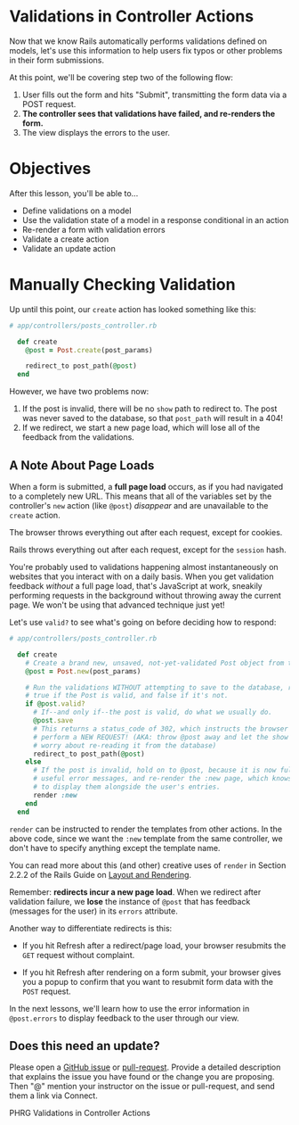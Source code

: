 # Validations in Controller Actions

Now that we know Rails automatically performs validations defined on models, let's use this information to help users fix typos or other problems in their form submissions.

At this point, we'll be covering step two of the following flow:

1. User fills out the form and hits "Submit", transmitting the form data via a POST request.
2. **The controller sees that validations have failed, and re-renders the form.**
3. The view displays the errors to the user.


# Objectives

After this lesson, you'll be able to...

- Define validations on a model
- Use the validation state of a model in a response conditional in an action
- Re-render a form with validation errors
- Validate a create action
- Validate an update action

# Manually Checking Validation

Up until this point, our `create` action has looked something like this:

```ruby
# app/controllers/posts_controller.rb

  def create
    @post = Post.create(post_params)

    redirect_to post_path(@post)
  end
```

However, we have two problems now:

1. If the post is invalid, there will be no `show` path to redirect to. The post was never saved to the database, so that `post_path` will result in a 404!
2. If we redirect, we start a new page load, which will lose all of the feedback from the validations.

## A Note About Page Loads

When a form is submitted, a **full page load** occurs, as if you had navigated to a completely new URL. This means that all of the variables set by the controller's `new` action (like `@post`) *disappear* and are unavailable to the `create` action.

The browser throws everything out after each request, except for cookies.

Rails throws everything out after each request, except for the `session` hash.

You're probably used to validations happening almost instantaneously on websites that you interact with on a daily basis. When you get validation feedback *without* a full page load, that's JavaScript at work, sneakily performing requests in the background without throwing away the current page. We won't be using that advanced technique just yet!

Let's use `valid?` to see what's going on before deciding how to respond:

```ruby
# app/controllers/posts_controller.rb

  def create
    # Create a brand new, unsaved, not-yet-validated Post object from the form.
    @post = Post.new(post_params)

    # Run the validations WITHOUT attempting to save to the database, returning
    # true if the Post is valid, and false if it's not.
    if @post.valid?
      # If--and only if--the post is valid, do what we usually do.
      @post.save
      # This returns a status_code of 302, which instructs the browser to
      # perform a NEW REQUEST! (AKA: throw @post away and let the show action
      # worry about re-reading it from the database)
      redirect_to post_path(@post)
    else
      # If the post is invalid, hold on to @post, because it is now full of
      # useful error messages, and re-render the :new page, which knows how
      # to display them alongside the user's entries.
      render :new
    end
  end
```

`render` can be instructed to render the templates from other actions. In the above code, since we want the `:new` template from the same controller, we don't have to specify anything except the template name.

You can read more about this (and other) creative uses of `render` in Section 2.2.2 of the Rails Guide on [Layout and Rendering][layout_rendering].

[layout_rendering]: http://guides.rubyonrails.org/layouts_and_rendering.html#using-render

Remember: **redirects incur a new page load**. When we redirect after validation failure, we **lose** the instance of `@post` that has feedback (messages for the user) in its `errors` attribute.

Another way to differentiate redirects is this:

- If you hit Refresh after a redirect/page load, your browser resubmits the `GET` request without complaint.

- If you hit Refresh after rendering on a form submit, your browser gives you a popup to confirm that you want to resubmit form data with the `POST` request.

In the next lessons, we'll learn how to use the error information in `@post.errors` to display feedback to the user through our view.

## Does this need an update?

Please open a [GitHub issue](https://github.com/learn-co-curriculum/phrg-validations-in-controller-actions-rails/issues) or [pull-request](https://github.com/learn-co-curriculum/phrg-validations-in-controller-actions-rails/pulls). Provide a detailed description that explains the issue you have found or the change you are proposing. Then "@" mention your instructor on the issue or pull-request, and send them a link via Connect.

<p data-visibility='hidden'>PHRG Validations in Controller Actions</p>
